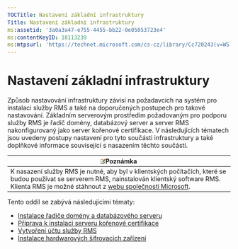 ```yaml
---
TOCTitle: Nastavení základní infrastruktury
Title: Nastavení základní infrastruktury
ms:assetid: '3a0a3a47-e755-4455-bb22-0e05053723e4'
ms:contentKeyID: 18113239
ms:mtpsurl: 'https://technet.microsoft.com/cs-cz/library/Cc720243(v=WS.10)'
---
```


Nastavení základní infrastruktury
=================================

Způsob nastavování infrastruktury závisí na požadavcích na systém pro instalaci služby RMS a také na doporučených postupech pro takové nastavování. Základním serverovým prostředím požadovaným pro podporu služby RMS je řadič domény, databázový server a server RMS nakonfigurovaný jako server kořenové certifikace. V následujících tématech jsou uvedeny postupy nastavení pro tyto součásti infrastruktury a také doplňkové informace související s nasazením těchto součástí.

| ![](images/Cc720243.note(WS.10).gif)Poznámka                                                                                                                                                                                   |
|-------------------------------------------------------------------------------------------------------------------------------------------------------------------------------------------------------------------------------------------------------------|
| K nasazení služby RMS je nutné, aby byl v klientských počítačích, které se budou používat se serverem RMS, nainstalován klientský software RMS. Klienta RMS je možné stáhnout z [webu společnosti Microsoft](http://go.microsoft.com/fwlink/?linkid=18134). |

Tento oddíl se zabývá následujícími tématy:

-   [Instalace řadiče domény a databázového serveru](https://technet.microsoft.com/d20f8305-9f9e-4760-bfbf-82824db60d1f)
-   [Příprava k instalaci serveru kořenové certifikace](https://technet.microsoft.com/ed51605e-8b17-4155-8d83-f6777f499b7b)
-   [Vytvoření účtu služby RMS](https://technet.microsoft.com/6eb38729-f0f0-431a-bc8c-17102cf175d8)
-   [Instalace hardwarových šifrovacích zařízení](https://technet.microsoft.com/3a35a8ea-696c-4005-9892-cac6e773497a)
